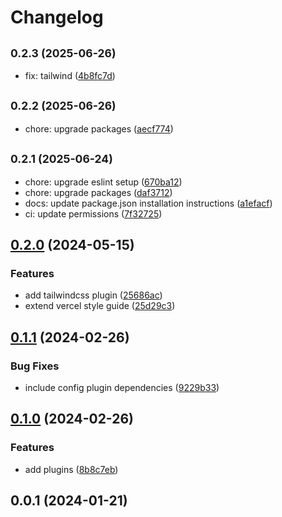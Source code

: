 # Changelog

## <small>0.2.3 (2025-06-26)</small>

- fix: tailwind ([4b8fc7d](https://github.com/JakobLierman/prettier-config/commit/4b8fc7d))

## <small>0.2.2 (2025-06-26)</small>

- chore: upgrade packages ([aecf774](https://github.com/JakobLierman/prettier-config/commit/aecf774))

## <small>0.2.1 (2025-06-24)</small>

- chore: upgrade eslint setup ([670ba12](https://github.com/JakobLierman/prettier-config/commit/670ba12))
- chore: upgrade packages ([daf3712](https://github.com/JakobLierman/prettier-config/commit/daf3712))
- docs: update package.json installation instructions ([a1efacf](https://github.com/JakobLierman/prettier-config/commit/a1efacf))
- ci: update permissions ([7f32725](https://github.com/JakobLierman/prettier-config/commit/7f32725))

## [0.2.0](https://github.com/JakobLierman/prettier-config/compare/v0.1.1...v0.2.0) (2024-05-15)

### Features

- add tailwindcss plugin ([25686ac](https://github.com/JakobLierman/prettier-config/commit/25686ac7ad27c8cf8a65f44632204a1529f98636))
- extend vercel style guide ([25d29c3](https://github.com/JakobLierman/prettier-config/commit/25d29c32aa38823fb54ac7d829c5fb2ba29f0367))

## [0.1.1](https://github.com/JakobLierman/prettier-config/compare/v0.1.0...v0.1.1) (2024-02-26)

### Bug Fixes

- include config plugin dependencies ([9229b33](https://github.com/JakobLierman/prettier-config/commit/9229b33f55336dfcce696feb2585055b5ebde40c))

## [0.1.0](https://github.com/JakobLierman/prettier-config/compare/v0.0.1...v0.1.0) (2024-02-26)

### Features

- add plugins ([8b8c7eb](https://github.com/JakobLierman/prettier-config/commit/8b8c7ebebeba69fa58ffedbbd5b4fb2585c7c892))

## 0.0.1 (2024-01-21)
